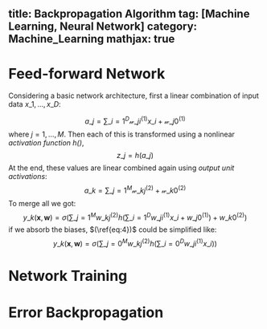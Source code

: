 title: Backpropagation Algorithm
tag: [Machine Learning, Neural Network]
category: Machine_Learning
mathjax: true
---



# Feed-forward Network
Considering a basic network architecture, first a linear combination of input data $x\_1, \ldots, x\_D$:
<!-- more -->
$$a\_j = \sum\_{i=1}^D\mathcal{w}\_{ji}^{(1)}x\_{i}+\mathcal{w}\_{j0}^{(1)} \label{eq:1} \tag{1}$$
where $j=1, \ldots, M$.
Then each of this is transformed using a nonlinear *activation function h()*,
$$ z\_j = h(a\_j)  \label{eq:2} \tag{2} $$
At the end, these values are linear combined again using *output unit activations*:
$$ a\_k = \sum\_{j=1}^{M}\mathcal{w}\_{kj}^{(2)} + \mathcal{w}\_{k0}^{(2)} \label{eq:3} \tag{3} $$
To merge all we got:
$$ y\_k(\mathbf{x}, \mathbf{w}) = \sigma\Biggl(\sum\_{j=1}^Mw\_{kj}^{(2)}h\biggl(\sum\_{i=1}^Dw\_{ji}^{(1)}x\_i + w\_{j0}^{(1)}\biggr) + w\_{k0}^{(2)}\Biggr) \label{eq:4} \tag{4} $$
if we absorb the biases, $(\ref{eq:4})$ could be simplified like:
$$ y\_k(\mathbf{x}, \mathbf{w}) = \sigma\Biggl(\sum\_{j=0}^Mw\_{kj}^{(2)}h\biggl(\sum\_{i=0}^Dw\_{ji}^{(1)}x\_i \biggr) \Biggr) \label{eq:5} \tag{5} $$


# Network Training

# Error Backpropagation

